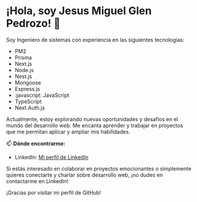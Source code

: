 # ¡Hola, soy Jesus Miguel Glen Pedrozo! 👋

Soy Ingeniero de sistemas con experiencia en las siguientes tecnologías:

- PM2
- Prisma
- Next.js
- Node.js
- Nest.js
- Mongoose
- Express.js
-  :javascript: JavaScript
- TypeScript
- Next.Auth.js

Actualmente, estoy explorando nuevas oportunidades y desafíos en el mundo del desarrollo web. Me encanta aprender y trabajar en proyectos que me permitan aplicar y ampliar mis habilidades.


📫 **Dónde encontrarme:**

- LinkedIn: [Mi perfil de LinkedIn](https://www.linkedin.com/in/jesus-miguel-glen-pedrozo-75956a1b6/)

Si estás interesado en colaborar en proyectos emocionantes o simplemente quieres conectarte y charlar sobre desarrollo web, ¡no dudes en contactarme en LinkedIn!

¡Gracias por visitar mi perfil de GitHub!
